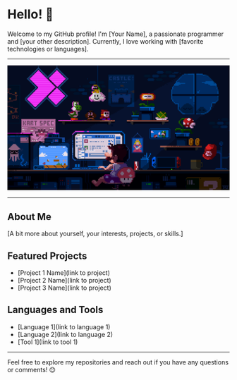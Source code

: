 # Hello! 👋

Welcome to my GitHub profile! I'm [Your Name], a passionate programmer and [your other description]. Currently, I love working with [favorite technologies or languages].

---

<div align="center">
  <img src="image1.gif" alt="Interesting GIF">
</div>

---

## About Me

[A bit more about yourself, your interests, projects, or skills.]

## Featured Projects

- [Project 1 Name](link to project)
- [Project 2 Name](link to project)
- [Project 3 Name](link to project)

## Languages and Tools

- [Language 1](link to language 1)
- [Language 2](link to language 2)
- [Tool 1](link to tool 1)

---

Feel free to explore my repositories and reach out if you have any questions or comments! 😊
